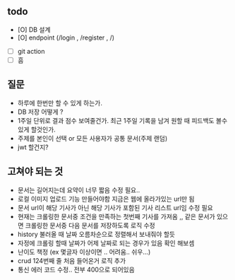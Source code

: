 ## todo

- [O] DB 설계
- [O] endpoint (/login , /register , /)
- [ ] git action
- [ ] 흠

## 질문
- 하루에 한번만 할 수 있게 하는가.
- DB 저장 어떻게 ?
- 1주일 단위로 결과 점수 보여줄건가. 최근 1주일 기록을 남겨 원할 때 피드백도 볼수 있게 할것인가. 
- 주제를 본인이 선택 or 모든 사용자가 공통 문서(주제 랜덤)
- jwt 할건지?


## 고쳐야 되는 것
- 문서는 길어지는데 요약이 너무 짧음 수정 필요..
- 로컬 이미지 업로드 기능 만들어야함 지금은 웹에 올라가있는 url만 됨
- 문서 url이 해당 기사가 아닌 해당 기사가 포함된 기사 리스트 url임 수정 필요
- 현재는 크롤링한 문서중 조건을 만족하는 첫번째 기사를 가져옴 ,, 같은 문서가 있으면 크롤링한 문서중 다음 문서를 저장하도록 로직 수정
- history 불러올 때 날짜 오름차순으로 정렬해서 보내줘야 할듯 
- 자정에 크롤링 할때 날짜가 어제 날짜로 되는 경우가 있음 확인 해보셈
- 난이도 책정 (ex 몇글자 이상이면 .. 어려움.. 쉬우...)
- crud 124번째 줄 처음 들어온거 로직 추가
- 통신 에러 코드 수정.. 전부 400으로 되어있음